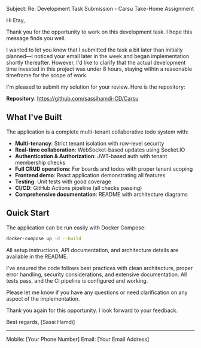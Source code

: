 Subject: Re: Development Task Submission - Carsu Take-Home Assignment

Hi Etay,

Thank you for the opportunity to work on this development task. I hope this message finds you well.

I wanted to let you know that I submitted the task a bit later than initially planned—I noticed your email later in the week and began implementation shortly thereafter. However, I'd like to clarify that the actual development time invested in this project was under 8 hours, staying within a reasonable timeframe for the scope of work.

I'm pleased to submit my solution for your review. Here is the repository:

**Repository**: https://github.com/sassihamdi-CD/Carsu

## What I've Built

The application is a complete multi-tenant collaborative todo system with:

- **Multi-tenancy**: Strict tenant isolation with row-level security
- **Real-time collaboration**: WebSocket-based updates using Socket.IO
- **Authentication & Authorization**: JWT-based auth with tenant membership checks
- **Full CRUD operations**: For boards and todos with proper tenant scoping
- **Frontend demo**: React application demonstrating all features
- **Testing**: Unit tests with good coverage
- **CI/CD**: GitHub Actions pipeline (all checks passing)
- **Comprehensive documentation**: README with architecture diagrams

## Quick Start

The application can be run easily with Docker Compose:
```bash
docker-compose up -d --build
```

All setup instructions, API documentation, and architecture details are available in the README.

I've ensured the code follows best practices with clean architecture, proper error handling, security considerations, and extensive documentation. All tests pass, and the CI pipeline is configured and working.

Please let me know if you have any questions or need clarification on any aspect of the implementation.

Thank you again for this opportunity. I look forward to your feedback.

Best regards,
[Sassi Hamdi]

---
Mobile: [Your Phone Number]
Email: [Your Email Address]

